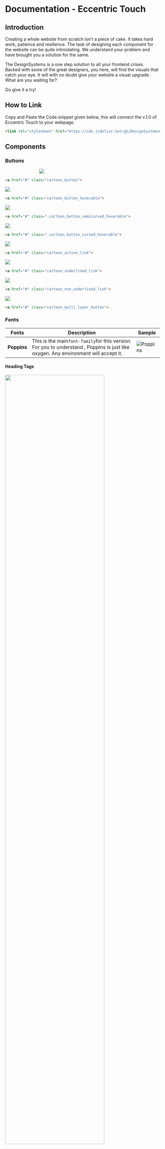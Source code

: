 # Documentation - Eccentric Touch

## Introduction

Creating a whole website from scratch isn't a piece of cake. It takes hard work, patience and resilience. The task of designing each component for the website can be quite intimidating. We understand your problem and have brought you a solution for the same.

The DesignSystems is a one step solution to all your frontend crises. Backed with some of the great designers, you here, will find the visuals that catch your eye. It will with no doubt give your website a visual upgrade. What are you waiting for? 

Go give it a try!

## How to Link

Copy and Paste the Code snippet given below, this will connect the v.1.0 of Eccentric Touch to your webpage.

```html
<link rel="stylesheet" href="https://cdn.jsdelivr.net/gh/DesignSystemsOSS/eccentrictouch@v1.0/src/lib/eccentric.css">
```

## Components

### Buttons
<img src="screenshots/cartoon_button.png" style="margin-left:22%;">

``` html
<a href="#" class="cartoon_button">
```

<img src="gif/1.gif">

``` html
<a href="#" class="cartoon_button_hoverable">
```

<img src="gif/2.gif">

``` html
<a href="#" class=".cartoon_button_semicurved_hoverable">
```

<img src="gif/3.gif">

``` html
<a href="#" class=".cartoon_button_curved_hoverable">
```


<img src="gif/4.gif">


``` html
<a href="#" class="cartoon_active_link">
```

<img src="gif/5.gif">


``` html
<a href="#" class="cartoon_underlined_link">
```

<img src="gif/6.gif">


``` html
<a href="#" class="cartoon_non_underlined_link">
```

<img src="gif/7.gif">


``` html
<a href="#" class="cartoon_multi_layer_button">
```

### Fonts

|Fonts|Description|Sample|
|----------|------|------|
|**Poppins**|This is the main`font-family`for this version. <br>For you to understand , Poppins is just like oxygen. Any environment will accept it.| ![Poppins](screenshots/Poppins.png)|


#### Heading Tags

<img src="screenshots/headings.svg" style="width: 80%" />

``` html
<h1>This is a Heading</h1>
<h2>This is a Heading</h2>
<h3>This is a Heading</h3>
<h4>This is a Heading</h4>
<h5>This is a Heading</h5>
<h6>This is a Heading</h6>
```

#### Other Tags

<img src="screenshots/text_properties.svg" width="80%" />

### Colors

<img src="screenshots/color_schemes_version_01.svg" style="width: 80%" />

#### Color Usage & Properties

<img src="screenshots/color_usage.svg"
style="margin:3px;">

<img src="screenshots/color_usage_details.svg">

``` html
<h2 class="font-teal">This is a Heading </h2>
<h2 class="font-purple">This is a Heading </h2>
<h2 class="font-red">This is a Heading </h2>
```
```html
<p class="font-teal">This is a Paragraph Text.</p>
<b class="font-purple">This is a Bold Text.</b>
<u class="font-red">This is a Underlined Text.</u>
```
```html
<a href="#" class="cartoon_button bg-teal"> Button </a>
<a href="#" class="cartoon_button bg-purple"> Button </a>
<a href="#" class="cartoon_button bg-red"> Button </a>
```